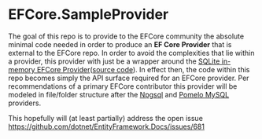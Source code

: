 # EFCore.SampleProvider
The goal of this repo is to provide to the EFCore community the absolute minimal code needed in order to produce an **EF Core Provider** that is external to the EFCore repo.  In order to avoid the complexities that lie within a provider, this provider with just be a wrapper around the [SQLite in-memory EFCore Provider](https://learn.microsoft.com/en-us/ef/core/testing/choosing-a-testing-strategy#sqlite-as-a-database-fake)([source code](https://github.com/dotnet/efcore/tree/main/src/EFCore.Sqlite.Core)).  In effect then, the code within this repo becomes simply the API surface required for an EFCore provider.  Per recommendations of a primary EFCore contributor this provider will be modeled in file/folder structure after the [Npgsql](https://github.com/npgsql/efcore.pg) and [Pomelo MySQL](https://github.com/PomeloFoundation/Pomelo.EntityFrameworkCore.MySql) providers. 

This hopefully will (at least partially) address the open issue https://github.com/dotnet/EntityFramework.Docs/issues/681 
